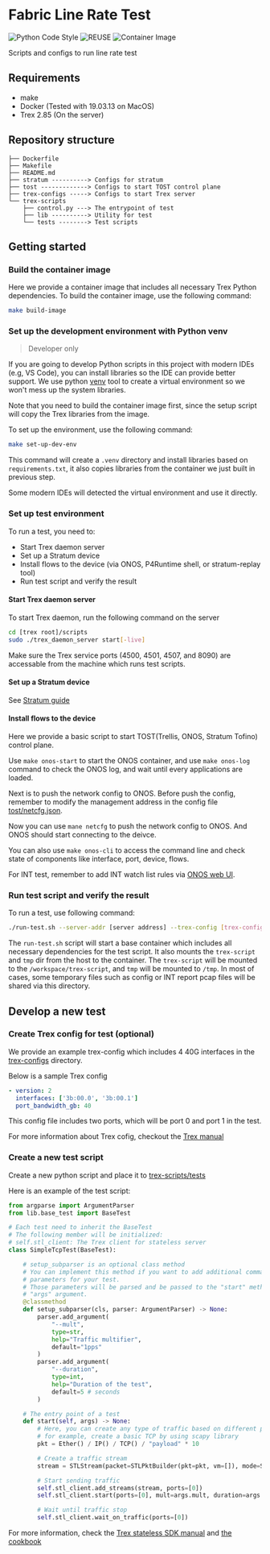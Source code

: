 <!--
SPDX-FileCopyrightText: Copyright 2020-present Open Networking Foundation.
SPDX-License-Identifier: Apache-2.0
-->

# Fabric Line Rate Test

![Python Code Style](https://github.com/stratum/fabric-line-rate-test/workflows/Super%20Linter/badge.svg)
![REUSE](https://github.com/stratum/fabric-line-rate-test/workflows/REUSE/badge.svg)
![Container Image](https://github.com/stratum/fabric-line-rate-test/workflows/Container%20Image/badge.svg)

Scripts and configs to run line rate test

## Requirements

- make
- Docker (Tested with 19.03.13 on MacOS)
- Trex 2.85 (On the server)

## Repository structure

```text
├── Dockerfile
├── Makefile
├── README.md
├── stratum ----------> Configs for stratum
├── tost -------------> Configs to start TOST control plane
├── trex-configs -----> Configs to start Trex server
└── trex-scripts
    ├── control.py ---> The entrypoint of test
    ├── lib ----------> Utility for test
    └── tests --------> Test scripts
```

## Getting started

### Build the container image

Here we provide a container image that includes all necessary Trex Python dependencies.
To build the container image, use the following command:

```bash
make build-image
```

### Set up the development environment with Python venv

> Developer only

If you are going to develop Python scripts in this project with
modern IDEs (e.g, VS Code), you can install libraries so the IDE can
provide better support.
We use python [venv][venv] tool to create a virtual environment so we won't
mess up the system libraries.

Note that you need to build the container image first, since the
setup script will copy the Trex libraries from the image.

To set up the environment, use the following command:

```bash
make set-up-dev-env
```

This command will create a `.venv` directory and install libraries based on `requirements.txt`,
it also copies libraries from the container we just built in previous step.

Some modern IDEs will detected the virtual environment and use it directly.

### Set up test environment

To run a test, you need to:

- Start Trex daemon server
- Set up a Stratum device
- Install flows to the device (via ONOS, P4Runtime shell, or stratum-replay tool)
- Run test script and verify the result

#### Start Trex daemon server

To start Trex daemon, run the following command on the server

```bash
cd [trex root]/scripts
sudo ./trex_daemon_server start[-live]
```

Make sure the Trex service ports (4500, 4501, 4507, and 8090) are accessable from
the machine which runs test scripts.

#### Set up a Stratum device

See [Stratum guide][stratum-guide]

#### Install flows to the device

Here we provide a basic script to start TOST(Trellis, ONOS, Stratum Tofino) control
plane.

Use `make onos-start` to start the ONOS container, and use `make onos-log` command to
check the ONOS log, and wait until every applications are loaded.

Next is to push the network config to ONOS. Before push the config, remember to modify
the management address in the config file [tost/netcfg.json](tost/netcfg.json).

Now you can use `mane netcfg` to push the network config to ONOS. And ONOS should start
connecting to the deivce.

You can also use `make onos-cli` to access the command line and check state of components
like interface, port, device, flows.

For INT test, remember to add INT watch list rules via [ONOS web UI](onos-ui).

### Run test script and verify the result

To run a test, use following command:

```bash
./run-test.sh --server-addr [server address] --trex-config [trex-config] test-name ...
```

The `run-test.sh` script will start a base container which includes all necessary
dependencies for the test script. It also mounts the `trex-script` and `tmp` dir from
the host to the container.
The `trex-script` will be mounted to the `/workspace/trex-script`, and `tmp`
will be mounted to `/tmp`. In most of cases, some temporary files such as config or
INT report pcap files will be shared via this directory.

## Develop a new test

### Create Trex config for test (optional)

We provide an example trex-config which includes 4 40G interfaces in the
[trex-configs](trex-configs) directory.

Below is a sample Trex config

```yaml
- version: 2
  interfaces: ['3b:00.0', '3b:00.1']
  port_bandwidth_gb: 40
```

This config file includes two ports, which will be port 0 and port 1 in the test.

For more information about Trex cofig, checkout the [Trex manual][trex-manual]

### Create a new test script

Create a new python script and place it to [trex-scripts/tests](trex-scripts/tests)

Here is an example of the test script:

```python
from argparse import ArgumentParser
from lib.base_test import BaseTest

# Each test need to inherit the BaseTest
# The following member will be initialized:
# self.stl_client: The Trex client for stateless server
class SimpleTcpTest(BaseTest):

    # setup_subparser is an optional class method
    # You can implement this method if you want to add additional command line
    # parameters for your test.
    # Those parameters will be parsed and be passed to the "start" method below as
    # "args" argument.
    @classmethod
    def setup_subparser(cls, parser: ArgumentParser) -> None:
        parser.add_argument(
            "--mult",
            type=str,
            help="Traffic multifier",
            default="1pps"
        )
        parser.add_argument(
            "--duration",
            type=int,
            help="Duration of the test",
            default=5 # seconds
        )

    # The entry point of a test
    def start(self, args) -> None:
        # Here, you can create any type of traffic based on different packet type
        # for example, create a basic TCP by using scapy library
        pkt = Ether() / IP() / TCP() / "payload" * 10

        # Create a traffic stream
        stream = STLStream(packet=STLPktBuilder(pkt=pkt, vm=[]), mode=STLTXCont())

        # Start sending traffic
        self.stl_client.add_streams(stream, ports=[0])
        self.stl_client.start(ports=[0], mult=args.mult, duration=args.duration)

        # Wait until traffic stop
        self.stl_client.wait_on_traffic(ports=[0])
```

For more information, check the [Trex stateless SDK manual](trex-stateless-sdk) and
[the cookbook](trex-cookbook)

[trex-manual]: https://trex-tgn.cisco.com/trex/doc/trex_manual.html#_platform_yaml_cfg_argument
[venv]: https://docs.python.org/3.8/library/venv.html
[stratum-guide]: https://github.com/stratum/stratum/blob/master/stratum/hal/bin/barefoot/README.md
[onos-ui]: http://127.0.0.1:8181/onos/ui
[trex-stateless-sdk]: https://trex-tgn.cisco.com/trex/doc/cp_stl_docs/index.html
[trex-cookbook]: https://trex-tgn.cisco.com/trex/doc/trex_cookbook/index.html

